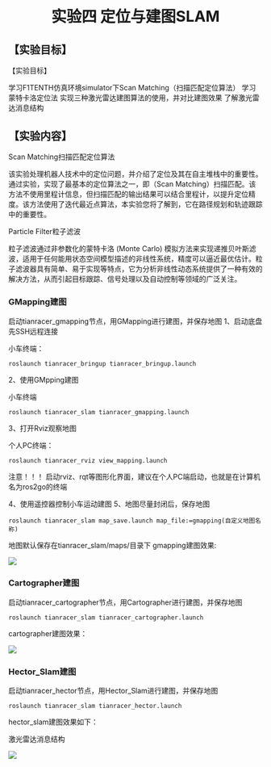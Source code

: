 <p style="font-size:30px; font-weight:bolder; text-align:center ">实验四 定位与建图SLAM</p>

## 【实验目标】

【实验目标】

学习F1TENTH仿真环境simulator下Scan Matching（扫描匹配定位算法）
学习蒙特卡洛定位法
实现三种激光雷达建图算法的使用，并对比建图效果
了解激光雷达消息结构

## 【实验内容】

Scan Matching扫描匹配定位算法

该实验处理机器人技术中的定位问题，并介绍了定位及其在自主堆栈中的重要性。通过实验，实现了最基本的定位算法之一，即（Scan Matching）扫描匹配。该方法不使用里程计信息，但扫描匹配的输出结果可以结合里程计，以提升定位精度。该方法使用了迭代最近点算法，本实验您将了解到，它在路径规划和轨迹跟踪中的重要性。

Particle Filter粒子滤波

粒子滤波通过非参数化的蒙特卡洛 (Monte Carlo) 模拟方法来实现递推贝叶斯滤波，适用于任何能用状态空间模型描述的非线性系统，精度可以逼近最优估计。粒子滤波器具有简单、易于实现等特点，它为分析非线性动态系统提供了一种有效的解决方法，从而引起目标跟踪、信号处理以及自动控制等领域的广泛关注。

### GMapping建图

启动tianracer_gmapping节点，用GMapping进行建图，并保存地图
1、启动底盘
先SSH远程连接

小车终端：
```shell
roslaunch tianracer_bringup tianracer_bringup.launch
```

2、使用GMpping建图

小车终端
```shell
roslaunch tianracer_slam tianracer_gmapping.launch
```

3、打开Rviz观察地图

个人PC终端：
```shell
roslaunch tianracer_rviz view_mapping.launch
```

注意！！！
启动rviz、rqt等图形化界面，建议在个人PC端启动，也就是在计算机名为ros2go的终端

4、使用遥控器控制小车运动建图
5、地图尽量封闭后，保存地图

```shell
roslaunch tianracer_slam map_save.launch map_file:=gmapping(自定义地图名称)
```

地图默认保存在tianracer_slam/maps/目录下
gmapping建图效果:

![](https://tianbot-pic.oss-cn-beijing.aliyuncs.com/tianbot/202112211740958.png)

### Cartographer建图

启动tianracer_cartographer节点，用Cartographer进行建图，并保存地图
```shell
roslaunch tianracer_slam tianracer_cartographer.launch
```
cartographer建图效果：

![](https://tianbot-pic.oss-cn-beijing.aliyuncs.com/tianbot/202112211740232.png)

### Hector_Slam建图

启动tianracer_hector节点，用Hector_Slam进行建图，并保存地图
```shell
roslaunch tianracer_slam tianracer_hector.launch
```
hector_slam建图效果如下：

激光雷达消息结构

![](https://tianbot-pic.oss-cn-beijing.aliyuncs.com/tianbot/202110212122606.webp)
